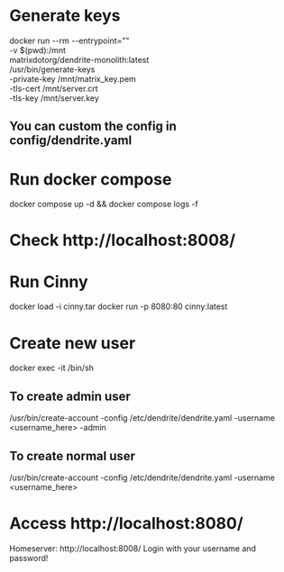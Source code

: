 # Generate keys
docker run --rm --entrypoint="" \
  -v $(pwd):/mnt \
  matrixdotorg/dendrite-monolith:latest \
  /usr/bin/generate-keys \
  -private-key /mnt/matrix_key.pem \
  -tls-cert /mnt/server.crt \
  -tls-key /mnt/server.key

## You can custom the config in config/dendrite.yaml

# Run docker compose
docker compose up -d && docker compose logs -f

# Check http://localhost:8008/

# Run Cinny
docker load -i cinny.tar
docker run -p 8080:80 cinny:latest

# Create new user
docker exec -it <container matrix> /bin/sh
## To create admin user
/usr/bin/create-account -config /etc/dendrite/dendrite.yaml -username <username_here> -admin
## To create normal user
/usr/bin/create-account -config /etc/dendrite/dendrite.yaml -username <username_here>

# Access http://localhost:8080/
Homeserver: http://localhost:8008/
Login with your username and password!